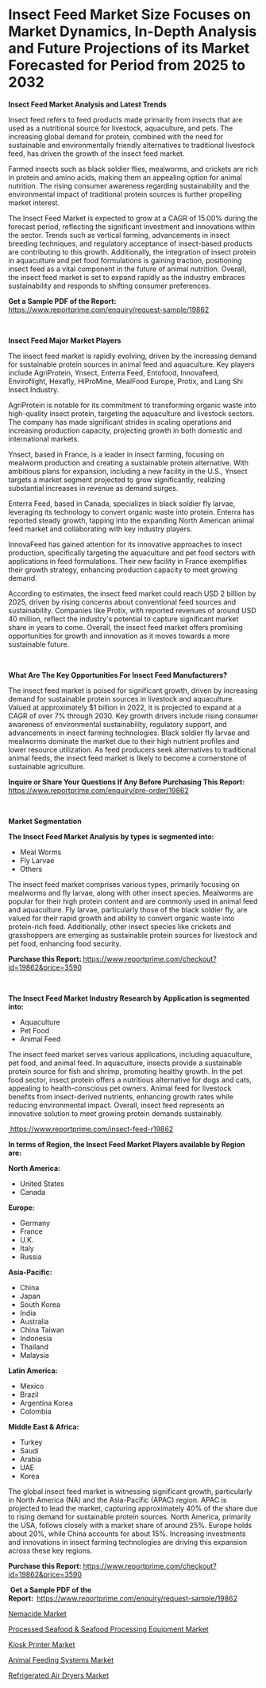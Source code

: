 <p><h1>Insect Feed Market Size Focuses on Market Dynamics, In-Depth Analysis and Future Projections of its Market Forecasted for Period from 2025 to 2032</h1></p><p><strong>Insect Feed Market Analysis and Latest Trends</strong></p>
<p><p>Insect feed refers to feed products made primarily from insects that are used as a nutritional source for livestock, aquaculture, and pets. The increasing global demand for protein, combined with the need for sustainable and environmentally friendly alternatives to traditional livestock feed, has driven the growth of the insect feed market. </p><p>Farmed insects such as black soldier flies, mealworms, and crickets are rich in protein and amino acids, making them an appealing option for animal nutrition. The rising consumer awareness regarding sustainability and the environmental impact of traditional protein sources is further propelling market interest.</p><p>The Insect Feed Market is expected to grow at a CAGR of 15.00% during the forecast period, reflecting the significant investment and innovations within the sector. Trends such as vertical farming, advancements in insect breeding techniques, and regulatory acceptance of insect-based products are contributing to this growth. Additionally, the integration of insect protein in aquaculture and pet food formulations is gaining traction, positioning insect feed as a vital component in the future of animal nutrition. Overall, the insect feed market is set to expand rapidly as the industry embraces sustainability and responds to shifting consumer preferences.</p></p>
<p><strong>Get a Sample PDF of the Report:&nbsp;</strong> <a href="https://www.reportprime.com/enquiry/request-sample/19862?utm_campaign=11&utm_medium=2&utm_source=Github&utm_content=ia&utm_term=17032025&utm_id=insect-feed">https://www.reportprime.com/enquiry/request-sample/19862</a></p>
<p>&nbsp;</p>
<p><strong>Insect Feed Major Market Players</strong></p>
<p><p>The insect feed market is rapidly evolving, driven by the increasing demand for sustainable protein sources in animal feed and aquaculture. Key players include AgriProtein, Ynsect, Enterra Feed, Entofood, Innovafeed, Enviroflight, Hexafly, HiProMine, MealFood Europe, Protix, and Lang Shi Insect Industry.</p><p>AgriProtein is notable for its commitment to transforming organic waste into high-quality insect protein, targeting the aquaculture and livestock sectors. The company has made significant strides in scaling operations and increasing production capacity, projecting growth in both domestic and international markets.</p><p>Ynsect, based in France, is a leader in insect farming, focusing on mealworm production and creating a sustainable protein alternative. With ambitious plans for expansion, including a new facility in the U.S., Ynsect targets a market segment projected to grow significantly, realizing substantial increases in revenue as demand surges.</p><p>Enterra Feed, based in Canada, specializes in black soldier fly larvae, leveraging its technology to convert organic waste into protein. Enterra has reported steady growth, tapping into the expanding North American animal feed market and collaborating with key industry players.</p><p>InnovaFeed has gained attention for its innovative approaches to insect production, specifically targeting the aquaculture and pet food sectors with applications in feed formulations. Their new facility in France exemplifies their growth strategy, enhancing production capacity to meet growing demand.</p><p>According to estimates, the insect feed market could reach USD 2 billion by 2025, driven by rising concerns about conventional feed sources and sustainability. Companies like Protix, with reported revenues of around USD 40 million, reflect the industry's potential to capture significant market share in years to come. Overall, the insect feed market offers promising opportunities for growth and innovation as it moves towards a more sustainable future.</p></p>
<p>&nbsp;</p>
<p><strong>What Are The Key Opportunities For Insect Feed Manufacturers?</strong></p>
<p><p>The insect feed market is poised for significant growth, driven by increasing demand for sustainable protein sources in livestock and aquaculture. Valued at approximately $1 billion in 2022, it is projected to expand at a CAGR of over 7% through 2030. Key growth drivers include rising consumer awareness of environmental sustainability, regulatory support, and advancements in insect farming technologies. Black soldier fly larvae and mealworms dominate the market due to their high nutrient profiles and lower resource utilization. As feed producers seek alternatives to traditional animal feeds, the insect feed market is likely to become a cornerstone of sustainable agriculture.</p></p>
<p><strong>Inquire or Share Your Questions If Any Before Purchasing This Report:</strong> <a href="https://www.reportprime.com/enquiry/pre-order/19862?utm_campaign=11&utm_medium=2&utm_source=Github&utm_content=ia&utm_term=17032025&utm_id=insect-feed">https://www.reportprime.com/enquiry/pre-order/19862</a></p>
<p>&nbsp;</p>
<p><strong>Market Segmentation</strong></p>
<p><strong>The Insect Feed Market Analysis by types is segmented into:</strong></p>
<p><ul><li>Meal Worms</li><li>Fly Larvae</li><li>Others</li></ul></p>
<p><p>The insect feed market comprises various types, primarily focusing on mealworms and fly larvae, along with other insect species. Mealworms are popular for their high protein content and are commonly used in animal feed and aquaculture. Fly larvae, particularly those of the black soldier fly, are valued for their rapid growth and ability to convert organic waste into protein-rich feed. Additionally, other insect species like crickets and grasshoppers are emerging as sustainable protein sources for livestock and pet food, enhancing food security.</p></p>
<p><strong>Purchase this Report:&nbsp;</strong><a href="https://www.reportprime.com/checkout?id=19862&price=3590&utm_campaign=11&utm_medium=2&utm_source=Github&utm_content=ia&utm_term=17032025&utm_id=insect-feed">https://www.reportprime.com/checkout?id=19862&price=3590</a></p>
<p>&nbsp;</p>
<p><strong>The Insect Feed Market Industry Research by Application is segmented into:</strong></p>
<p><ul><li>Aquaculture</li><li>Pet Food</li><li>Animal Feed</li></ul></p>
<p><p>The insect feed market serves various applications, including aquaculture, pet food, and animal feed. In aquaculture, insects provide a sustainable protein source for fish and shrimp, promoting healthy growth. In the pet food sector, insect protein offers a nutritious alternative for dogs and cats, appealing to health-conscious pet owners. Animal feed for livestock benefits from insect-derived nutrients, enhancing growth rates while reducing environmental impact. Overall, insect feed represents an innovative solution to meet growing protein demands sustainably.</p></p>
<p><a href="https://www.reportprime.com/insect-feed-r19862?utm_campaign=11&utm_medium=2&utm_source=Github&utm_content=ia&utm_term=17032025&utm_id=insect-feed">&nbsp;https://www.reportprime.com/insect-feed-r19862</a></p>
<p><strong>In terms of Region, the Insect Feed Market Players available by Region are:</strong></p>
<p>
    <p> <strong> North America: </strong>
        <ul>
            <li>United States</li>
            <li>Canada</li>
        </ul>
        </p> 
    <p> <strong> Europe: </strong>
        <ul>
            <li>Germany</li>
            <li>France</li>
            <li>U.K.</li>
            <li>Italy</li>
            <li>Russia</li>
        </ul>
        </p> 
    <p> <strong> Asia-Pacific: </strong>
        <ul>
            <li>China</li>
            <li>Japan</li>
            <li>South Korea</li>
            <li>India</li>
            <li>Australia</li>
            <li>China Taiwan</li>
            <li>Indonesia</li>
            <li>Thailand</li>
            <li>Malaysia</li>
        </ul>
        </p> 
    <p> <strong> Latin America: </strong>
        <ul>
            <li>Mexico</li>
            <li>Brazil</li>
            <li>Argentina Korea</li>
            <li>Colombia</li>
        </ul>
        </p> 
    <p> <strong> Middle East & Africa: </strong>
        <ul>
            <li>Turkey</li>
            <li>Saudi</li>
            <li>Arabia</li>
            <li>UAE</li>
            <li>Korea</li>
        </ul>
    </p>
    </p>
<p><p>The global insect feed market is witnessing significant growth, particularly in North America (NA) and the Asia-Pacific (APAC) region. APAC is projected to lead the market, capturing approximately 40% of the share due to rising demand for sustainable protein sources. North America, primarily the USA, follows closely with a market share of around 25%. Europe holds about 20%, while China accounts for about 15%. Increasing investments and innovations in insect farming technologies are driving this expansion across these key regions.</p></p>
<p><strong>Purchase this Report: </strong><a href="https://www.reportprime.com/checkout?id=19862&price=3590&utm_campaign=11&utm_medium=2&utm_source=Github&utm_content=ia&utm_term=17032025&utm_id=insect-feed">https://www.reportprime.com/checkout?id=19862&price=3590</a></p>
<p>&nbsp;<strong>Get a Sample PDF of the Report:&nbsp;&nbsp;</strong><a href="https://www.reportprime.com/enquiry/request-sample/19862?utm_campaign=11&utm_medium=2&utm_source=Github&utm_content=ia&utm_term=17032025&utm_id=insect-feed">https://www.reportprime.com/enquiry/request-sample/19862</a></p>
<p><strong></strong></p>
<p><p><a href="https://github.com/sanokdagada01/Market-Research-Report-List-1/blob/main/nemacide-market.md?utm_campaign=11&utm_medium=2&utm_source=Github&utm_content=ia&utm_term=17032025&utm_id=insect-feed">Nemacide Market</a></p><p><a href="https://www.linkedin.com/pulse/revenue-market-growth-insights-processed-seafood-processing-ne9ue?utm_campaign=11&utm_medium=2&utm_source=Github&utm_content=ia&utm_term=17032025&utm_id=insect-feed">Processed Seafood & Seafood Processing Equipment Market</a></p><p><a href="https://www.linkedin.com/pulse/kiosk-printer-market-analysis-report-2025-2032-growth-frmtc?utm_campaign=11&utm_medium=2&utm_source=Github&utm_content=ia&utm_term=17032025&utm_id=insect-feed">Kiosk Printer Market</a></p><p><a href="https://github.com/popoialraih3/Market-Research-Report-List-1/blob/main/animal-feeding-systems-market.md?utm_campaign=11&utm_medium=2&utm_source=Github&utm_content=ia&utm_term=17032025&utm_id=insect-feed">Animal Feeding Systems Market</a></p><p><a href="https://www.linkedin.com/pulse/regional-global-refrigerated-air-dryers-market-analysis-projected-ghkzc?utm_campaign=11&utm_medium=2&utm_source=Github&utm_content=ia&utm_term=17032025&utm_id=insect-feed">Refrigerated Air Dryers Market</a></p></p>